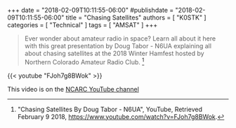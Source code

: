 +++
date = "2018-02-09T10:11:55-06:00"
#publishdate = "2018-02-09T10:11:55-06:00"
title = "Chasing Satellites"
authors = [ "K0STK" ]
categories = [ "Technical" ]
tags = [ "AMSAT" ]
+++
>Ever wonder about amateur radio in space? Learn all about it here with this
>great presentation by Doug Tabor - N6UA explaining all about chasing
>satellites at the 2018 Winter Hamfest hosted by Northern Colorado Amateur
>Radio Club. [^1]

{{< youtube "FJoh7g8BWok" >}}
<!--more-->

This video is on the
[NCARC YouTube channel](https://www.youtube.com/channel/UCtv6spmBf6UNCZhJRsbIo1g)

[^1]: "Chasing Satellites By Doug Tabor - N6UA", YouTube, Retrieved February 9 2018, https://www.youtube.com/watch?v=FJoh7g8BWok.
